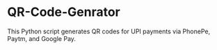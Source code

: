 # QR-Code-Genrator
This Python script generates QR codes for UPI payments via PhonePe, Paytm, and Google Pay.


